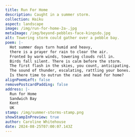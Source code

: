 ```yaml
---
title: Run For Home
description: Caught in a summer storm.
collection: Haiku
aspect: landscape
image: /img/run-for-home-2a-.jpg
metaImage: /img/beyond-pebbles-face-kingsdo.jpg
alt: Towering storm could gather over a pebble bay.
poem: |-
  Hot summer days turn humid and heavy,
  there is a prayer for rain to clear the air.
  Fronted by warm winds, towering clouds roll in. 
  Birds fall silent. There is calm before the storm.
  The first flash in the skies, you count, anticipating. 
  The sound of thunder, escalating, rattling your bones. 
  Is there time to outrun the rain and head for home?
alignPoemLeft: false
removePostcardPadding: false
address: |-
  Run for Home
  Sandwich Bay
  Kent 
  UK
stamp: /img/summer-storms-stamp.png
showStampInPreview: true
author: Caroline Whitehouse
date: 2024-08-25T07:00:07.143Z
---
```

